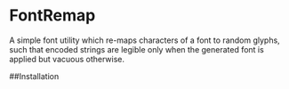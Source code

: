 # FontRemap
A simple font utility which re-maps characters of a font to random glyphs, such that encoded strings are legible only when the generated font is applied but vacuous otherwise.

##Installation
